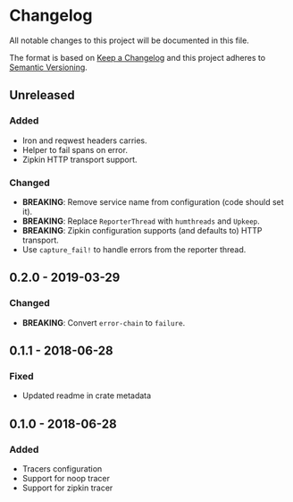 # Changelog
All notable changes to this project will be documented in this file.

The format is based on [Keep a Changelog](http://keepachangelog.com/en/1.0.0/)
and this project adheres to [Semantic Versioning](http://semver.org/spec/v2.0.0.html).

## Unreleased
### Added
- Iron and reqwest headers carries.
- Helper to fail spans on error.
- Zipkin HTTP transport support.

### Changed
- **BREAKING**: Remove service name from configuration (code should set it).
- **BREAKING**: Replace `ReporterThread` with `humthreads` and `Upkeep`.
- **BREAKING**: Zipkin configuration supports (and defaults to) HTTP transport.
- Use `capture_fail!` to handle errors from the reporter thread.

## 0.2.0 - 2019-03-29
### Changed
- **BREAKING**: Convert `error-chain` to `failure`.

## 0.1.1 - 2018-06-28
### Fixed
- Updated readme in crate metadata

## 0.1.0 - 2018-06-28
### Added
- Tracers configuration
- Support for noop tracer
- Support for zipkin tracer
